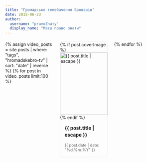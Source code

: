 ```yaml
---
title: "Громадське телебачення Броварів"
date: 2015-06-23
author: 
  username: "pravoZnaty"
  display_name: "Маєш право знати"
---
```


<div class="video-posts-grid">
{% assign video_posts = site.posts | where: "tags", "hromadskebro-tv" | sort: "date" | reverse %}
{% for post in video_posts limit:100 %}
  <div class="video-post-card">
    <a href="{{ post.url | relative_url }}">
      {% if post.coverImage %}
        <img src="{{ site.url }}{{ site.baseurl }}/{{ post.coverImage }}" alt="{{ post.title | escape }}" class="video-thumbnail">
      {% endif %}
      <h3>{{ post.title | escape }}</h3>
      <p class="post-date">{{ post.date | date: "%d.%m.%Y" }}</p>
    </a>
  </div>
{% endfor %}
</div>

<style>
.video-posts-grid {
  display: grid;
  grid-template-columns: repeat(3, 1fr);
  gap: 20px;
  margin: 20px 0;
}

.video-post-card {
  border: 1px solid #eee;
  border-radius: 8px;
  overflow: hidden;
  transition: transform 0.2s;
}

.video-post-card:hover {
  transform: translateY(-5px);
  box-shadow: 0 5px 15px rgba(0,0,0,0.1);
}

.video-post-card a {
  text-decoration: none;
  color: inherit;
}

.video-thumbnail {
  width: 100%;
  height: 200px;
  object-fit: cover;
}

.video-post-card h3 {
  padding: 15px;
  margin: 0;
  font-size: 1.1em;
  line-height: 1.4;
}

.post-date {
  padding: 0 15px 15px;
  margin: 0;
  color: #666;
  font-size: 0.9em;
}

@media (max-width: 768px) {
  .video-posts-grid {
    grid-template-columns: repeat(2, 1fr);
  }
}

@media (max-width: 480px) {
  .video-posts-grid {
    grid-template-columns: 1fr;
  }
}
</style>